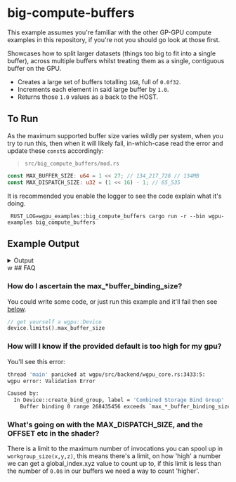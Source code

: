 # big-compute-buffers

This example assumes you're familiar with the other GP-GPU compute examples in this repository, if you're not you should go look at those first.

Showcases how to split larger datasets (things too big to fit into a single buffer), across multiple buffers whilst treating them as a single, contiguous buffer on the GPU.

- Creates a large set of buffers totalling `1GB`, full of `0.0f32`.
- Increments each element in said large buffer by `1.0`.
- Returns those `1.0` values as a back to the HOST.

## To Run
As the maximum supported buffer size varies wildly per system, when you try to run this, then when it will likely fail, in-which-case read the error and update these `const`s accordingly:
>`src/big_compute_buffers/mod.rs`
```rust
const MAX_BUFFER_SIZE: u64 = 1 << 27; // 134_217_728 // 134MB
const MAX_DISPATCH_SIZE: u32 = (1 << 16) - 1; // 65_535
```

It is recommended you enable the logger to see the code explain what it's doing.
```
 RUST_LOG=wgpu_examples::big_compute_buffers cargo run -r --bin wgpu-examples big_compute_buffers
```

## Example Output

<details>
  <summary>Output</summary>

```sh
[DEBUG wgpu_examples::big_compute_buffers] GPU RUNTIME: 2522ms
```

</details>
 w
## FAQ

### How do I ascertain the max_*buffer_binding_size?
You could write some code, or just run this example and it'll fail then see [below](#how-will-i-know-if-the-provided-default-is-too-high-for-my-gpu).
```rust
// get yourself a wgpu::Device
device.limits().max_buffer_size
````

### How will I know if the provided default is too high for my gpu?
You'll see this error:
```sh
thread 'main' panicked at wgpu/src/backend/wgpu_core.rs:3433:5:
wgpu error: Validation Error

Caused by:
  In Device::create_bind_group, label = 'Combined Storage Bind Group'
    Buffer binding 0 range 268435456 exceeds `max_*_buffer_binding_size` limit 134217728
```


### What's going on with the MAX_DISPATCH_SIZE, and the OFFSET etc in the shader?
There is a limit to the maximum number of invocations you can spool up in `workgroup_size(x,y,z)`, this means there's a limit, on how 'high' a number we can get a global_index.xyz value to count up to, if this limit is less than the number of `0.0`s in our buffers we need a way to count 'higher'. 
